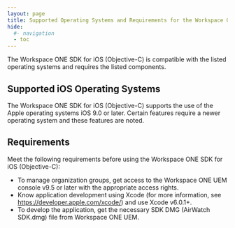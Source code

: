 ```yaml
---
layout: page
title: Supported Operating Systems and Requirements for the Workspace ONE SDK for iOS (Objective-C)
hide:
  #- navigation
  - toc
---
```


The Workspace ONE SDK for iOS (Objective-C) is compatible with the listed operating systems and requires the listed components.

## Supported iOS Operating Systems

The Workspace ONE SDK for iOS (Objective-C) supports the use of the Apple operating systems iOS 9.0 or later. Certain features require a newer operating system and these features are noted.

## Requirements

Meet the following requirements before using the Workspace ONE SDK for iOS (Objective-C):
- To manage organization groups, get access to the Workspace ONE UEM console v9.5 or later with the appropriate access rights.
- Know application development using Xcode (for more information, see https://developer.apple.com/xcode/) and use Xcode v6.0.1+.
- To develop the application, get the necessary SDK DMG (AirWatch SDK.dmg) file from Workspace ONE UEM.

